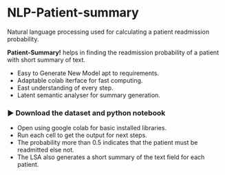 # NLP-Patient-summary

Natural language processing used for calculating a patient readmission probability.

**Patient-Summary!** helps in finding the readmission probability of a patient with short summary of text.

* Easy to Generate New Model apt to requirements.
* Adaptable colab iterface for fast computing.
* East understanding of every step.
* Latent semantic analyser for summary generation.

### ▶️ Download the dataset and python notebook

* Open using google colab for basic installed libraries. 
* Run each cell to get the output for next steps.
* The probability more than 0.5 indicates that the patient must be readmitted else not.
* The LSA also generates a short summary of the text field for each patient.
